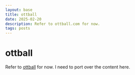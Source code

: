 ```yaml
---
layout: base
title: ottball
date: 2025-02-20
description: Refer to ottball.com for now.
tags: posts
---
```


# ottball

Refer to [ottball](https://ottball.com) for now. I need to port over the content here.